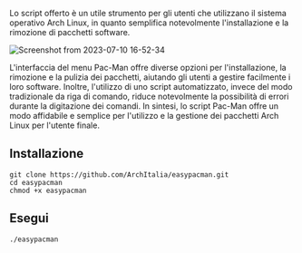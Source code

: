 Lo script offerto è un utile strumento per gli utenti che utilizzano il sistema operativo Arch Linux, 
in quanto semplifica notevolmente l'installazione e la rimozione di pacchetti software.

![Screenshot from 2023-07-10 16-52-34](https://github.com/ArchItalia/site/assets/117321045/0a31893c-3dd1-4ee6-bf0d-a6743636e694)


L'interfaccia del menu Pac-Man offre diverse opzioni per l'installazione, 
la rimozione e la pulizia dei pacchetti, aiutando gli utenti a gestire facilmente i loro software. 
Inoltre, l'utilizzo di uno script automatizzato, invece del modo tradizionale da riga di comando, 
riduce notevolmente la possibilità di errori durante la digitazione dei comandi. In sintesi, 
lo script Pac-Man offre un modo affidabile e semplice per l'utilizzo e la gestione dei pacchetti Arch Linux per l'utente finale.

## Installazione

```
git clone https://github.com/ArchItalia/easypacman.git
cd easypacman
chmod +x easypacman
```

## Esegui
`./easypacman`
